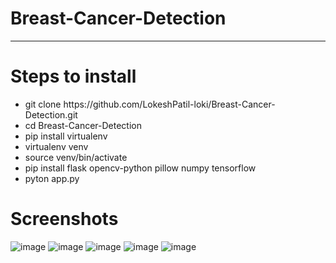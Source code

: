 # Breast-Cancer-Detection
<hr>

# Steps to install
<ul>
  <li>git clone https://github.com/LokeshPatil-loki/Breast-Cancer-Detection.git</li>
  <li>cd Breast-Cancer-Detection</li>
  <li>pip install virtualenv</li>
  <li>virtualenv venv</li>
  <li>source venv/bin/activate</li>
  <li>pip install flask opencv-python pillow numpy tensorflow</li>
  <li>pyton app.py</li>
</ul>

# Screenshots
![image](https://user-images.githubusercontent.com/70808475/197325034-9e18cf75-def2-4e7d-b852-4ad34a4cba25.png)
![image](https://user-images.githubusercontent.com/70808475/197325047-bfa129de-5c9d-4311-aa36-ed0f262228d1.png)
![image](https://user-images.githubusercontent.com/70808475/197325051-3b1d9cdf-e070-4a38-b0f2-e1ff50b5b91c.png)
![image](https://user-images.githubusercontent.com/70808475/197325058-108242a1-a8af-4d83-9952-9dc6d770a86b.png)
![image](https://user-images.githubusercontent.com/70808475/197325068-589bbe49-65af-4e65-8eff-b85045a3a884.png)

